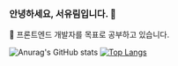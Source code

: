 ### 안녕하세요, 서유림입니다. 👋
🌱 프론트엔드 개발자를 목표로 공부하고 있습니다.

<!--
**yoorimseo/yoorimseo** is a ✨ _special_ ✨ repository because its `README.md` (this file) appears on your GitHub profile.

Here are some ideas to get you started:

- 🔭 I’m currently working on ...
- 🌱 I’m currently learning ...
- 👯 I’m looking to collaborate on ...
- 🤔 I’m looking for help with ...
- 💬 Ask me about ...
- 📫 How to reach me: ...
- 😄 Pronouns: ...
- ⚡ Fun fact: ...
-->

![Anurag's GitHub stats](https://github-readme-stats.vercel.app/api?username=yoorimseo&show_icons=true&theme=buefy)
[![Top Langs](https://github-readme-stats.vercel.app/api/top-langs/?username=yoorimseo&layout=compact)](https://github.com/anuraghazra/github-readme-stats)

